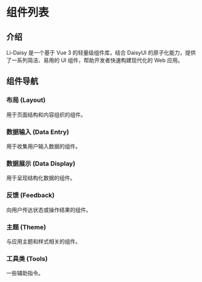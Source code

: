 # 组件列表

## 介绍

Li-Daisy 是一个基于 Vue 3 的轻量级组件库，结合 DaisyUI 的原子化能力，提供了一系列简洁、易用的 UI 组件，帮助开发者快速构建现代化的 Web 应用。

## 组件导航

### 布局 (Layout)

用于页面结构和内容组织的组件。

<ComponentGrid :componentList="[
  {
    img: 'https://img.daisyui.com/images/components/collapse.webp',
    url: '/components/collapse',
    title: 'Collapse 折叠面板',
    details: '用于展示和隐藏信息'
  },
  {
    img: 'https://img.daisyui.com/images/components/drawer.webp',  
    url: '/components/drawer',
    title: 'Drawer 抽屉',
    details: '用于显示/隐藏页面侧边栏'
  },
  {
    img: 'https://lirous.com/avatar.jpg',  
    url: '/components/queue',
    title: 'Queue 队列',
    details: '用于实现队列式进出的布局容器'
  }
]" />

### 数据输入 (Data Entry)

用于收集用户输入数据的组件。

<ComponentGrid :componentList="[
  {
   img: 'https://img.daisyui.com/images/components/input.webp',
    url: '/components/textInput',
    title: 'TextInput 文本输入框',
    details: '用于输入单行文本数据'
  },
  {
    img: 'https://img.daisyui.com/images/components/textarea.webp',  
    url: '/components/textarea',
    title: 'Textarea 多行文本输入框',
    details: '用于输入较长文本数据'
  },
  {
    img: 'https://img.daisyui.com/images/components/input.webp',
    url: '/components/numberInput',
    title: 'NumberInput 数字输入框',
    details: '用于输入数字'
  },
  {
    img: 'https://img.daisyui.com/images/components/validator.webp',
    url: '/components/form',
    title: 'Form 表单',
    details: '用于数据校验和提交'
  }
]" />

### 数据展示 (Data Display)

用于呈现结构化数据的组件。

<ComponentGrid :componentList="[
  {
    img: 'https://img.daisyui.com/images/components/avatar.webp',  
    url: '/components/avatar',
    title: 'Avatar 头像',
    details: '用于展示用户或对象的缩略图'
  },
  {
    img: 'https://img.daisyui.com/images/components/table.webp',  
    url: '/components/table',
    title: 'Table 表格',
    details: '用于展示行列数据'
  },
  {
    img: 'https://img.daisyui.com/images/components/pagination.webp',  
    url: '/components/paging',
    title: 'Paging 分页',
    details: '用于对大量数据进行分页展示'
  },
]" />

### 反馈 (Feedback)

向用户传达状态或操作结果的组件。

<ComponentGrid :componentList="[
  {
    img: 'https://img.daisyui.com/images/components/modal.webp',  
    url: '/components/modal',
    title: 'Modal 对话框',
    details: '用于需要用户响应的操作或信息展示'
  },
  {
    img: 'https://img.daisyui.com/images/components/toast.webp',  
    url: '/components/toast',
    title: 'Toast 消息提示',
    details: '用于显示轻量级的操作反馈信息'
  },
  {
    img: 'https://img.daisyui.com/images/components/skeleton.webp',  
    url: '/components/skeleton',
    title: 'Skeleton 骨架屏',
    details: '在数据加载时提供占位效果'
  },
  {
    img: 'https://img.daisyui.com/images/components/tooltip.webp',  
    url: '/components/popover',
    title: 'Popover 弹出框',
    details: '用于在页面上显示额外信息或操作'
  },
  {
    img: 'https://img.daisyui.com/images/components/tooltip.webp',  
    url: '/components/popover',
    title: 'Popconfirm 气泡确定框',
    details: '用于危险操作的再次确定'
  },
]" />

### 主题 (Theme)

与应用主题和样式相关的组件。

<ComponentGrid :componentList="[
  {
    img: 'https://img.daisyui.com/images/components/theme-controller.webp',  
    url: '/components/themeController',
    title: 'ThemeController 主题控制器',
    details: '用于切换应用的主题样式'
  },
]" />



### 工具类 (Tools)

一些辅助指令。

<ComponentGrid :componentList="[
  {
    img: 'https://img.daisyui.com/images/components/loading.webp',  
    url: '/components/loading',
    title: 'loading 指令',
    details: '用于防抖，占位'
  },
]" />

<!-- ## 快速导航

- 开始使用
- 设计原则
- 主题定制
- 更新日志 -->